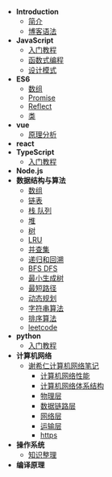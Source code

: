 * **Introduction**
    * [简介](README.md)
    * [博客语法](syntax.md)
* **JavaScript**
     * [入门教程](/js/guidebook/)
     * [函数式编程](/js/functional-programming/)
     * [设计模式](/js/design-pattern/)
* **ES6**
     * [数组](/es6/数组.md)
     * [Promise](/es6/promise.md)
     * [Reflect](/es6/Reflect.md)
     * [类](/es6/类.md)
* **vue**
     * [原理分析](/vue/principle/)
* **react**
* **TypeScript**
     * [入门教程](/typescript/guidebook/)
* **Node.js**
* **数据结构与算法**
    * [数组](/dataStructure-and-algorithm/array.md)
    * [链表](/dataStructure-and-algorithm/linkedList.md)
    * [栈 队列](/dataStructure-and-algorithm/stack-queue.md)
    * [堆](/dataStructure-and-algorithm/heap.md)
    * [树](/dataStructure-and-algorithm/tree-bst.md)
    * [LRU](/dataStructure-and-algorithm/hashTable.md)
    * [并查集](/dataStructure-and-algorithm/union_find.md)
    * [递归和回溯](/dataStructure-and-algorithm/recursion-backtrack.md)
    * [BFS DFS](/dataStructure-and-algorithm/bfs-dfs.md)
    * [最小生成树](/dataStructure-and-algorithm/mst.md)
    * [最短路径](/dataStructure-and-algorithm/shortedPath.md)
    * [动态规划](/dataStructure-and-algorithm/dp.md)
    * [字符串算法](/dataStructure-and-algorithm/string.md)
    * [排序算法](/dataStructure-and-algorithm/sortAlgorithm.md)
    * [leetcode](/dataStructure-and-algorithm/leetcode.md)
* **python**
    * [入门教程](/python/guidebook/)
* **计算机网络**
    * [谢希仁计算机网络笔记](/computer-network/notes/)
        * [计算机网络性能](/computer-network/notes/计算机网络性能.md)
        * [计算机网络体系结构](/computer-network/notes/计算机网络体系结构.md)
        * [物理层](/computer-network/notes/物理层.md)
        * [数据链路层](/computer-network/notes/数据链路层.md)
        * [网络层](#网络层)
        * [运输层](/computer-network/notes/传输层.md)
        * [https](/computer-network/notes/https.md)
* **操作系统**
    * [知识整理](/operating-system/)
* **编译原理**


